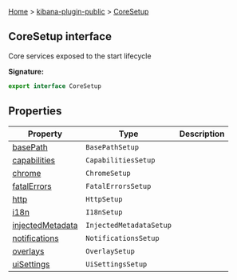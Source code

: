 [Home](./index) &gt; [kibana-plugin-public](./kibana-plugin-public.md) &gt; [CoreSetup](./kibana-plugin-public.coresetup.md)

## CoreSetup interface

Core services exposed to the start lifecycle

<b>Signature:</b>

```typescript
export interface CoreSetup 
```

## Properties

|  Property | Type | Description |
|  --- | --- | --- |
|  [basePath](./kibana-plugin-public.coresetup.basepath.md) | <code>BasePathSetup</code> |  |
|  [capabilities](./kibana-plugin-public.coresetup.capabilities.md) | <code>CapabilitiesSetup</code> |  |
|  [chrome](./kibana-plugin-public.coresetup.chrome.md) | <code>ChromeSetup</code> |  |
|  [fatalErrors](./kibana-plugin-public.coresetup.fatalerrors.md) | <code>FatalErrorsSetup</code> |  |
|  [http](./kibana-plugin-public.coresetup.http.md) | <code>HttpSetup</code> |  |
|  [i18n](./kibana-plugin-public.coresetup.i18n.md) | <code>I18nSetup</code> |  |
|  [injectedMetadata](./kibana-plugin-public.coresetup.injectedmetadata.md) | <code>InjectedMetadataSetup</code> |  |
|  [notifications](./kibana-plugin-public.coresetup.notifications.md) | <code>NotificationsSetup</code> |  |
|  [overlays](./kibana-plugin-public.coresetup.overlays.md) | <code>OverlaySetup</code> |  |
|  [uiSettings](./kibana-plugin-public.coresetup.uisettings.md) | <code>UiSettingsSetup</code> |  |

